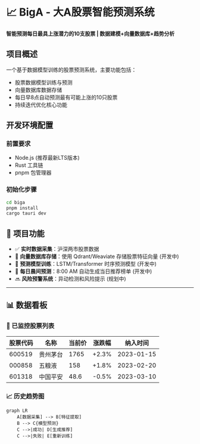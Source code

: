 # 📈 BigA - 大A股票智能预测系统

**智能预测每日最具上涨潜力的10支股票 | 数据建模+向量数据库+趋势分析**

## 项目概述
一个基于数据模型训练的股票预测系统，主要功能包括：
- 股票数据模型训练与预测
- 向量数据库数据存储
- 每日早8点自动预测最有可能上涨的10只股票
- 持续迭代优化核心功能

## 开发环境配置

### 前置要求
- Node.js (推荐最新LTS版本)
- Rust 工具链
- pnpm 包管理器

### 初始化步骤
```bash
cd biga
pnpm install
cargo tauri dev
```

## 🚀 项目功能
- ✅ **实时数据采集**：沪深两市股票数据
- 🚧 **向量数据库存储**：使用 Qdrant/Weaviate 存储股票特征向量 (开发中)
- 🚧 **预测模型训练**：LSTM/Transformer 时序预测模型 (开发中)
- 🚧 **每日晨间预测**：8:00 AM 自动生成当日推荐榜单 (开发中)
- 🔜 **风险预警系统**：异动检测和风险提示 (规划中)

---

## 📊 数据看板

### 📌 已监控股票列表
| 股票代码 | 名称       | 当前价 | 涨跌幅 | 纳入时间   |
|----------|------------|--------|--------|------------|
| 600519   | 贵州茅台   | 1765   | +2.3%  | 2023-01-15 |
| 000858   | 五粮液     | 158    | +1.8%  | 2023-02-20 |
| 601318   | 中国平安   | 48.6   | -0.5%  | 2023-03-10 |

### 📈 历史趋势图
```mermaid
graph LR
    A[数据采集] --> B[特征提取]
    B --> C{模型预测}
    C -->|成功| D[生成推荐]
    C -->|失败| E[重新训练]
